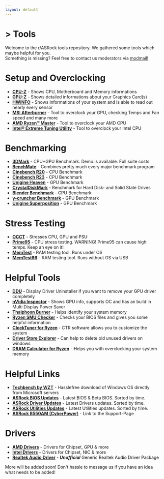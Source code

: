 ```yaml
---
layout: default
---
```

# > Tools

Welcome to the r/ASRock tools repository. We gathered some tools which maybe helpful for you.  
Something is missing? Feel free to contact us moderators via [modmail!](https://www.reddit.com/message/compose?to=%2Fr%2FASRock)

# **Setup and Overclocking**

* [**CPU-Z**](https://www.cpuid.com/softwares/cpu-z.html) - Shows CPU, Motherboard and Memory informations
* [**GPU-Z**](https://www.techpowerup.com/download/techpowerup-gpu-z/) - Shows detailed informations about your Graphics Card(s)
* [**HWiNFO**](https://www.hwinfo.com/) - Shows informations of your system and is able to read out nearly every sensor
* [**MSI Afterburner**](https://msi.com/page/afterburner) - Tool to overclock your GPU, checking Temps and Fan speed and many more
* [**AMD Ryzen™ Master**](https://www.amd.com/en/technologies/ryzen-master) - Tool to overclock your AMD CPU
* [**Intel® Extreme Tuning Utility**](https://downloadcenter.intel.com/en/product/66427) - Tool to overclock your Intel CPU

# **Benchmarking**

* [**3DMark**](https://store.steampowered.com/app/223850/3DMark/) - CPU+GPU Benchmark. Demo is available. Full suite costs
* [**BenchMate**](https://benchmate.org/) - Combines pretty much every major benchmark program
* [**Cinebench R20**](http://http.maxon.net/pub/cinebench/CinebenchR20.zip) - CPU Benchmark
* [**Cinebench R23**](https://installer.maxon.net/installer/23.110_RB330286/Cinema4D-23.110_Win_Fullinstaller.exe) - CPU Benchmark
* [**Unigine Heaven**](https://benchmark.unigine.com/heaven) - GPU Benchmark
* [**CrystalDiskMark**](https://crystalmark.info/en/download/) - Benchmark for Hard Disk- and Solid State Drives
* [**Blender Benchmark**](https://opendata.blender.org/) - CPU Benchmark
* [**y-cruncher Benchmark**](http://www.numberworld.org/y-cruncher/) - GPU Benchmark
* [**Unigine Superposition**](https://benchmark.unigine.com/superposition) - GPU Benchmark

# **Stress Testing**

* [**OCCT**](https://www.ocbase.com/) - Stresses CPU, GPU and PSU
* [**Prime95**](https://www.mersenne.org/download/) - CPU stress testing. WARNING! Prime95 can cause high temps. Keep an eye on it!
* [**MemTest**](https://www.hcidesign.com/) - RAM testing tool. Runs under OS
* [**MemTest86**](https://www.memtest86.com/) - RAM testing tool. Runs without OS via USB

# **Helpful Tools**

* [**DDU**](https://www.guru3d.com/files-details/display-driver-uninstaller-download.html) - Display Driver Uninstaller if you want to remove your GPU driver completely
* [**nVidia Inspector**](https://www.guru3d.com/files-details/nvidia-inspector-download.html) - Shows GPU info, supports OC and has an build in Multi Display Power Saver
* [**Thaiphoon Burner**](http://www.softnology.biz/files.html) - Helps identify your system memory
* [**Ryzen SMU Checker**](https://www.dropbox.com/s/yo8w8satw8fr1td/Ryzen-SMU-Checker-1208.zip?dl=0) - Checks your BIOS files and gives you some helpful information
* [**ClockTuner for Ryzen**](https://www.guru3d.com/files-details/clocktuner-for-ryzen-download.html) - CTR software allows you to customize the system
* [**Driver Store Explorer**](https://github.com/lostindark/DriverStoreExplorer/releases) - Can help to delete old unused drivers on windows
* [**DRAM Calculator for Ryzen**](https://www.techpowerup.com/download/ryzen-dram-calculator/) - Helps you with overclocking your system memory

# **Helpful Links**

* [**Techbench by WZT**](https://tb.rg-adguard.net/public.php) - Hasslefree download of Windows OS directly from Microsoft servers
* [**ASRock BIOS Updates**](https://www.asrock.com/support/index.asp?cat=BIOS) - Latest BIOS & Beta BIOS. Sorted by time.
* [**ASRock Driver Updates**](https://www.asrock.com/support/index.asp?cat=Drivers) - Latest Drivers updates. Sorted by time.
* [**ASRock Utilities Updates**](https://www.asrock.com/support/index.asp?cat=Utilities) - Latest Utilities updates. Sorted by time.
* [**ASRock B550AM (CyberPower)**](http://www.cyberpowerinc.com/drivers/?dir=Motherboards/MB-478-101%20B550AM%20GAMING/) - Link to the Support-Page

# **Drivers**

* [**AMD Drivers**](https://www.amd.com/en/support) - Drivers for Chipset, GPU & more
* [**Intel Drivers**](https://downloadcenter.intel.com/) - Drivers for Chipset, NIC & more
* [**Realtek Audio Driver**](https://github.com/pal1000/Realtek-UAD-generic/releases) - ***Unofficial*** Generic Realtek Audio Driver Package

More will be added soon! Don't hassle to message us if you have an idea what needs to be added!